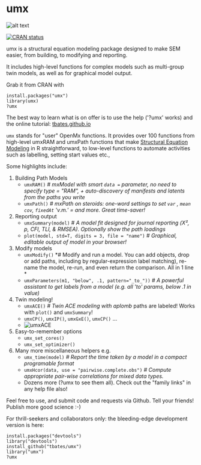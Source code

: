 # umx
![alt text](https://zenodo.org/badge/5184/tbates/umx.svg)

[![CRAN status](http://www.r-pkg.org/badges/version/umx)](https://cran.r-project.org/package=umx)

umx is a structural equation modeling package designed to make SEM easier, from building, to modifying and reporting.

It includes high-level functions for complex models such as multi-group twin models, as well as for graphical model output.

Grab it from CRAN with

```splus
install.packages("umx")
library(umx)
?umx
```

The best way to learn what is on offer is to use the help ('?umx' works) and the online tutorial: [tbates.github.io](http://tbates.github.io)

`umx` stands for "user" OpenMx functions. It provides over 100 functions from high-level umxRAM and umxPath functions that make [Structural Equation Modeling](http://en.wikipedia.org/wiki/Structural_equation_modeling) in R straightforward, to low-level functions to automate activities such as labelling, setting start values etc.,

Some highlights include:

1. Building Path Models
	* `umxRAM()` *# mxModel with smart `data =` parameter, no need to specify type = "RAM", + auto-discovery of manifests and latents from the paths you write*
	* `umxPath()` *# mxPath on steroids: one-word settings to set `var` , `mean` `cov`, `fixedAt` 'v.m.' = and more. Great time-saver!*
2. Reporting output
	* `umxSummary(model)` # *A model fit designed for journal reporting (Χ², p, CFI, TLI, & RMSEA). Optionally show the path loadings*
	* `plot(model, std=T, digits = 3, file = "name")` # *Graphical, editable output of model in your browser!*
3. Modify models
	* `umxModify()` *# Modify and run a model. You can add objects, drop or add paths, including by regular-expression label matching), re-name the model, re-run, and even return the comparison. All in 1 line *
	* `umxParameters(m1, "below", .1, pattern="_to_"))` *# A powerful assistant to get labels from a model (e.g. all 'to' params, below .1 in value)*
4. Twin modeling!
	* `umxACE()` *# Twin ACE modeling with aplomb* paths are labeled! Works with `plot()` and `umxSummary`!
	* `umxCP()`, `umxIP()`, `umxGxE()`, `umxCP()` …
	* ![umxACE](https://github.com/tbates/umx/blob/master/man/figures/ACE.png)
5. Easy-to-remember options
	* `umx_set_cores()`
	* `umx_set_optimizer()`
6. Many more miscellaneous helpers e.g.
	* `umx_time(model)`  *# Report the time taken by a model in a compact programable format*
	* `umxHcor(data, use = "pairwise.complete.obs")` *# Compute appropriate pair-wise correlations for mixed data types.*
	* Dozens more (?umx to see them all). Check out the "family links" in any help file also!

Feel free to use, and submit code and requests via Github. Tell your friends! Publish more good science :-)

For thrill-seekers and collaborators only: the bleeding-edge development version is here:

```splus
install.packages("devtools")
library("devtools")
install_github("tbates/umx")
library("umx")
?umx
```

